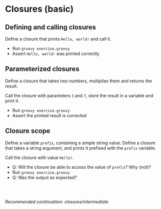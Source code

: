 # Closures (basic)

## Defining and calling closures

Define a closure that prints `Hello, world!` and call it.

- Run `groovy exercise.groovy`
- Assert `Hello, world!` was printed correctly

## Parameterized closures

Define a closure that takes two numbers, multiplies them and returns the result.

Call the closure with parameters `3` and `7`, store the result in a variable and print it.

- Run `groovy exercise.groovy`
- Assert the printed result is corrected

## Closure scope

Define a variable `prefix`, containing a simple string value.
Define a closure that takes a string argument, and prints it prefixed with the `prefix` variable.

Call the closure with value `Hello!`.

- Q: Will the closure be able to access the value of `prefix`? Why (not)?
- Run `groovy exercise.groovy`
- Q: Was the output as expected?

<br>
<br>

_Recommended continuation: *closures/intermediate*_
